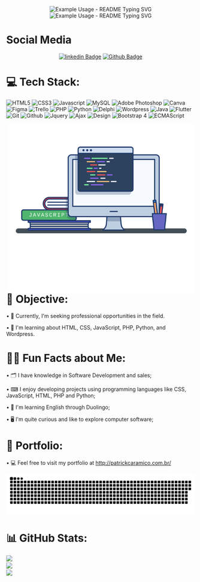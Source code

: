 
<p align="center">
  <img src="https://readme-typing-svg.demolab.com/?lines=Welcome+to!&font=Fira%20Code&center=true&width=380&height=50&duration=4000&pause=1000" alt="Example Usage - README Typing SVG">
  <br>
  <img src="https://readme-typing-svg.demolab.com/?lines=my+profile!&font=Fira%20Code&center=true&width=380&height=50&duration=4000&pause=1000" alt="Example Usage - README Typing SVG">
</p>

# Social Media
<div width="100%" align="center">

[![linkedin Badge](https://img.shields.io/badge/Patrick%20Caramico-0077B5?style=for-the-badge&logo=linkedin&logoColor=white&Linkedin&logoColor=white&link=https://www.linkedin.com/in/patrickcaramico)](https://www.linkedin.com/in/patrickcaramico/) [![Github Badge](https://img.shields.io/badge/Patrick%20Caramico-0077B5?style=for-the-badge&logo=Github&logoColor=black&Github&logoColor=black&link=https://github.com/PatrickCaramico)](https://github.com/PatrickCaramico)
</div>

# 💻 Tech Stack:
![HTML5](https://img.shields.io/badge/html5-%23026AA7.svg?style=for-the-badge&logo=html5&logoColor=red) ![CSS3](https://img.shields.io/badge/CSS3-%23026AA7.svg?style=for-the-badge&logo=css3&logoColor=blue) ![Javascript](https://img.shields.io/badge/Javascript-%23026AA7.svg?style=for-the-badge&logo=javascript&logoColor=yellow) ![MySQL](https://img.shields.io/badge/MySQL-%23026AA7.svg?style=for-the-badge&logo=mysql&logoColor=orange) ![Adobe Photoshop](https://img.shields.io/badge/AdobePhotoshop-%23026AA7.svg?style=for-the-badge&logo=adobephotoshop&logoColor=blue) ![Canva](https://img.shields.io/badge/Canva-%23026AA7.svg?style=for-the-badge&logo=Canva&logoColor=violet) ![Figma](https://img.shields.io/badge/Figma-%23026AA7.svg?style=for-the-badge&logo=figma&logoColor=black) ![Trello](https://img.shields.io/badge/Trello-%23026AA7.svg?style=for-the-badge&logo=trello&logoColor=White) ![PHP](https://img.shields.io/badge/PHP-%23026AA7.svg?style=for-the-badge&logo=php&logoColor=blue) ![Python](https://img.shields.io/badge/Python-%23026AA7.svg?style=for-the-badge&logo=python&logoColor=yellow) ![Delphi](https://img.shields.io/badge/Delphi-%23026AA7.svg?style=for-the-badge&logo=delphi&logoColor=white) ![Wordpress](https://img.shields.io/badge/Wordpress-%23026AA7.svg?style=for-the-badge&logo=wordpress&logoColor=black) ![Java](https://img.shields.io/badge/Java-%23026AA7.svg?style=for-the-badge&logo=java&logoColor=blue) ![Flutter](https://img.shields.io/badge/Flutter-%23026AA7.svg?style=for-the-badge&logo=flutter&logoColor=blue) ![Git](https://img.shields.io/badge/Git-%23026AA7.svg?style=for-the-badge&logo=git&logoColor=red) ![Github](https://img.shields.io/badge/Github-%23026AA7.svg?style=for-the-badge&logo=github&logoColor=black) ![Jquery](https://img.shields.io/badge/Jquery-%23026AA7.svg?style=for-the-badge&logo=jquery&logoColor=blue) ![Ajax](https://img.shields.io/badge/Ajax-%23026AA7.svg?style=for-the-badge&logo=ajax&logoColor=yellow) ![Design](https://img.shields.io/badge/Design-%23026AA7.svg?style=for-the-badge&logo=design&logoColor=white) ![Bootstrap 4](https://img.shields.io/badge/Bootstrap4-%23026AA7.svg?style=for-the-badge&logo=bootstrap4&logoColor=violet) ![ECMAScript](https://img.shields.io/badge/ECMAScript-%23026AA7.svg?style=for-the-badge&logo=ecmascript&logoColor=yellow)

<img align="right" src="images/image.png" width="500px"/>

# 📌 Objective:
• 🎯 Currently, I'm seeking professional opportunities in the field.

• 🧠 I'm learning about HTML, CSS, JavaScript, PHP, Python, and Wordpress. 

# 🎯🚀 Fun Facts about Me:
• 🗂 I have  knowledge in Software Development and sales;

• ⌨ I enjoy developing projects using programming languages like CSS, JavaScript, HTML, PHP and Python;

• 🧠 I'm learning English through Duolingo;

• 🖥 I'm quite curious and like to explore computer software;

# 📑 Portfolio: 
• 💻 Feel free to visit my portfolio at
  http://patrickcaramico.com.br/

<p align="center">
  <img src="images/snake-animation.svg" alt="snake - REAME Typing SVG">
</p>

# 📊 GitHub Stats:
![](https://github-readme-stats.vercel.app/api?username=PatricKCaramico&theme=dark&hideborder=false)<br>
![](https://github-readme-streak-stats.herokuapp.com/?user=PatrickCaramico&theme=dark&hide_border=false)<br>
![](https://github-readme-stats.vercel.app/api/top-langs/?username=PatrickCaramico&theme=dark&hide_border=false&include_all_commits=true&count_private=true&layout=compact)

